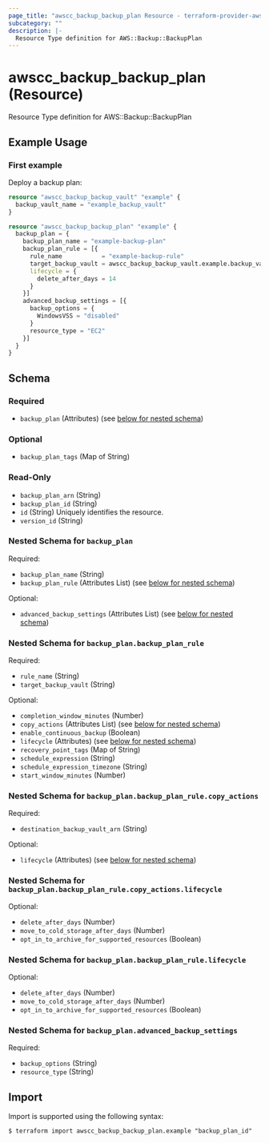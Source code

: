 ```yaml
---
page_title: "awscc_backup_backup_plan Resource - terraform-provider-awscc"
subcategory: ""
description: |-
  Resource Type definition for AWS::Backup::BackupPlan
---
```


# awscc_backup_backup_plan (Resource)

Resource Type definition for AWS::Backup::BackupPlan

## Example Usage

### First example
Deploy a backup plan:
```terraform
resource "awscc_backup_backup_vault" "example" {
  backup_vault_name = "example_backup_vault"
}

resource "awscc_backup_backup_plan" "example" {
  backup_plan = {
    backup_plan_name = "example-backup-plan"
    backup_plan_rule = [{
      rule_name           = "example-backup-rule"
      target_backup_vault = awscc_backup_backup_vault.example.backup_vault_name
      lifecycle = {
        delete_after_days = 14
      }
    }]
    advanced_backup_settings = [{
      backup_options = {
        WindowsVSS = "disabled"
      }
      resource_type = "EC2"
    }]
  }
}
```

<!-- schema generated by tfplugindocs -->
## Schema

### Required

- `backup_plan` (Attributes) (see [below for nested schema](#nestedatt--backup_plan))

### Optional

- `backup_plan_tags` (Map of String)

### Read-Only

- `backup_plan_arn` (String)
- `backup_plan_id` (String)
- `id` (String) Uniquely identifies the resource.
- `version_id` (String)

<a id="nestedatt--backup_plan"></a>
### Nested Schema for `backup_plan`

Required:

- `backup_plan_name` (String)
- `backup_plan_rule` (Attributes List) (see [below for nested schema](#nestedatt--backup_plan--backup_plan_rule))

Optional:

- `advanced_backup_settings` (Attributes List) (see [below for nested schema](#nestedatt--backup_plan--advanced_backup_settings))

<a id="nestedatt--backup_plan--backup_plan_rule"></a>
### Nested Schema for `backup_plan.backup_plan_rule`

Required:

- `rule_name` (String)
- `target_backup_vault` (String)

Optional:

- `completion_window_minutes` (Number)
- `copy_actions` (Attributes List) (see [below for nested schema](#nestedatt--backup_plan--backup_plan_rule--copy_actions))
- `enable_continuous_backup` (Boolean)
- `lifecycle` (Attributes) (see [below for nested schema](#nestedatt--backup_plan--backup_plan_rule--lifecycle))
- `recovery_point_tags` (Map of String)
- `schedule_expression` (String)
- `schedule_expression_timezone` (String)
- `start_window_minutes` (Number)

<a id="nestedatt--backup_plan--backup_plan_rule--copy_actions"></a>
### Nested Schema for `backup_plan.backup_plan_rule.copy_actions`

Required:

- `destination_backup_vault_arn` (String)

Optional:

- `lifecycle` (Attributes) (see [below for nested schema](#nestedatt--backup_plan--backup_plan_rule--copy_actions--lifecycle))

<a id="nestedatt--backup_plan--backup_plan_rule--copy_actions--lifecycle"></a>
### Nested Schema for `backup_plan.backup_plan_rule.copy_actions.lifecycle`

Optional:

- `delete_after_days` (Number)
- `move_to_cold_storage_after_days` (Number)
- `opt_in_to_archive_for_supported_resources` (Boolean)



<a id="nestedatt--backup_plan--backup_plan_rule--lifecycle"></a>
### Nested Schema for `backup_plan.backup_plan_rule.lifecycle`

Optional:

- `delete_after_days` (Number)
- `move_to_cold_storage_after_days` (Number)
- `opt_in_to_archive_for_supported_resources` (Boolean)



<a id="nestedatt--backup_plan--advanced_backup_settings"></a>
### Nested Schema for `backup_plan.advanced_backup_settings`

Required:

- `backup_options` (String)
- `resource_type` (String)

## Import

Import is supported using the following syntax:

```shell
$ terraform import awscc_backup_backup_plan.example "backup_plan_id"
```
